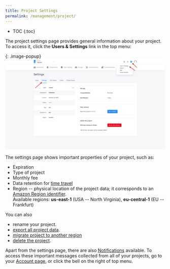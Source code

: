 ```yaml
---
title: Project Settings
permalink: /management/project/
---
```


* TOC
{:toc}

The project settings page provides general information about your project.
To access it, click the **Users & Settings** link in the top menu:

{: .image-popup}
![Screenshot - Project Settings](/management/project/settings.png)

The settings page shows important properties of your project, such as:

- Expiration
- Type of project
- Monthly fee
- Data retention for [time travel](/storage/tables/backups/)
- Region -- physical location of the project data; it corresponds to an
[Amazon Region identifier](https://docs.aws.amazon.com/AWSEC2/latest/UserGuide/using-regions-availability-zones.html#concepts-available-regions).
<br> Available regions: **us-east-1** (USA -- North Virginia), **eu-central-1** (EU -- Frankfurt)

You can also

- rename your project.
- [export all project data](/management/project/export/).
- [migrate project to another region](/management/project/migration/)
- [delete the project](/management/project/delete/).

Apart from the settings page, there are also [Notifications](/management/account/#notifications) available. To access these
important messages collected from all of your projects, go to your [Account page](/management/account/), or click the bell on
the right of top menu.
